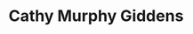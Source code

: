 ---
title: Cathy Murphy Giddens
redirect_from:
  - /people/Cathy_Murphy
  - /people/Cathy_T_Murphy
  - /people/Cathy_Giddens_Murphy
layout: people
image: 
image_credit: 
image_alt: 
image_caption: 
details:
  Website: 
  Facebook:
  Twitter: 
  Instagram: 
  LinkedIn: 
---